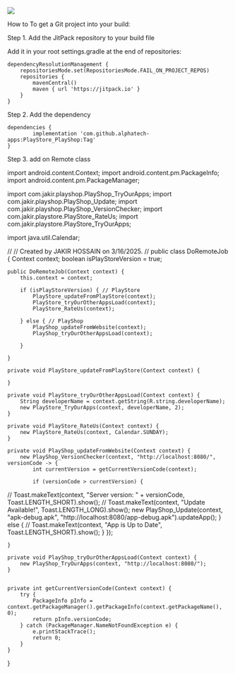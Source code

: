 [![](https://jitpack.io/v/alphatech-apps/PlayStore_PlayShop.svg)](https://jitpack.io/#alphatech-apps/PlayStore_PlayShop)


How to
To get a Git project into your build:

Step 1. Add the JitPack repository to your build file

Add it in your root settings.gradle at the end of repositories:

	dependencyResolutionManagement {
		repositoriesMode.set(RepositoriesMode.FAIL_ON_PROJECT_REPOS)
		repositories {
			mavenCentral()
			maven { url 'https://jitpack.io' }
		}
	}

 
Step 2. Add the dependency

	dependencies {
	        implementation 'com.github.alphatech-apps:PlayStore_PlayShop:Tag'
	}


 Step 3. add on Remote class

import android.content.Context;
import android.content.pm.PackageInfo;
import android.content.pm.PackageManager;

import com.jakir.playshop.PlayShop_TryOurApps;
import com.jakir.playshop.PlayShop_Update;
import com.jakir.playshop.PlayShop_VersionChecker;
import com.jakir.playstore.PlayStore_RateUs;
import com.jakir.playstore.PlayStore_TryOurApps;

import java.util.Calendar;

//
// Created by JAKIR HOSSAIN on 3/16/2025.
//
public class DoRemoteJob {
    Context context;
    boolean isPlayStoreVersion = true;

    public DoRemoteJob(Context context) {
        this.context = context;

        if (isPlayStoreVersion) { // PlayStore
            PlayStore_updateFromPlayStore(context);
            PlayStore_tryOurOtherAppsLoad(context);
            PlayStore_RateUs(context);

        } else { // PlayShop
            PlayShop_updateFromWebsite(context);
            PlayShop_tryOurOtherAppsLoad(context);

        }

    }

    private void PlayStore_updateFromPlayStore(Context context) {

    }

    private void PlayStore_tryOurOtherAppsLoad(Context context) {
        String developerName = context.getString(R.string.developerName);
        new PlayStore_TryOurApps(context, developerName, 2);
    }

    private void PlayStore_RateUs(Context context) {
        new PlayStore_RateUs(context, Calendar.SUNDAY);
    }

    private void PlayShop_updateFromWebsite(Context context) {
        new PlayShop_VersionChecker(context, "http://localhost:8080/", versionCode -> {
            int currentVersion = getCurrentVersionCode(context);

            if (versionCode > currentVersion) {
//                Toast.makeText(context, "Server version: " + versionCode, Toast.LENGTH_SHORT).show();
//                Toast.makeText(context, "Update Available!", Toast.LENGTH_LONG).show();
                new PlayShop_Update(context, "apk-debug.apk", "http://localhost:8080/app-debug.apk").updateApp();
            } else {
//                Toast.makeText(context, "App is Up to Date", Toast.LENGTH_SHORT).show();
            }
        });


    }

    private void PlayShop_tryOurOtherAppsLoad(Context context) {
        new PlayShop_TryOurApps(context, "http://localhost:8080/");
    }


    private int getCurrentVersionCode(Context context) {
        try {
            PackageInfo pInfo = context.getPackageManager().getPackageInfo(context.getPackageName(), 0);
            return pInfo.versionCode;
        } catch (PackageManager.NameNotFoundException e) {
            e.printStackTrace();
            return 0;
        }
    }
}
